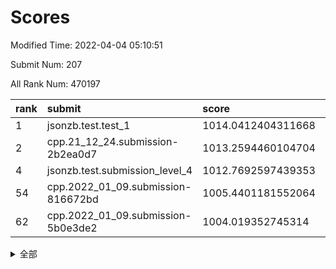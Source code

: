 # Scores

Modified Time: 2022-04-04 05:10:51

Submit Num: 207

All Rank Num: 470197

| rank |               submit               |       score        |       sigma        | pk_num |
| :--- | :--------------------------------- | :----------------- | :----------------- | :----- |
| 1    | jsonzb.test.test_1                 | 1014.0412404311668 | 0.8343034720077535 | 9083   |
| 2    | cpp.21_12_24.submission-2b2ea0d7   | 1013.2594460104704 | 0.8318272059106719 | 9083   |
| 4    | jsonzb.test.submission_level_4     | 1012.7692597439353 | 0.8075471448924917 | 9087   |
| 54   | cpp.2022_01_09.submission-816672bd | 1005.4401181552064 | 0.7199706085995813 | 9087   |
| 62   | cpp.2022_01_09.submission-5b0e3de2 | 1004.019352745314  | 0.7019217349767793 | 9087   |


<details>
<summary>全部</summary>

| rank |                 submit                 |       score        |       sigma        | pk_num |
| :--- | :------------------------------------- | :----------------- | :----------------- | :----- |
| 1    | jsonzb.test.test_1                     | 1014.0412404311668 | 0.8343034720077535 | 9083   |
| 2    | cpp.21_12_24.submission-2b2ea0d7       | 1013.2594460104704 | 0.8318272059106719 | 9083   |
| 3    | gobigger.level_3.submission_level_3_26 | 1012.7941395180388 | 0.8244579208653078 | 9088   |
| 4    | jsonzb.test.submission_level_4         | 1012.7692597439353 | 0.8075471448924917 | 9087   |
| 5    | gobigger.level_3.submission_level_3_1  | 1011.6412404244802 | 0.7975014121707673 | 9087   |
| 6    | gobigger.level_3.submission_level_3_7  | 1011.1683983667951 | 0.7940000024002638 | 9086   |
| 7    | gobigger.level_3.submission_level_3_45 | 1011.0150480624196 | 0.7807885831149717 | 9084   |
| 8    | gobigger.level_3.submission_level_3_5  | 1010.7614624368672 | 0.7783170282434017 | 9088   |
| 9    | gobigger.level_3.submission_level_3_48 | 1010.7342154470133 | 0.7632707427305749 | 9086   |
| 10   | gobigger.level_3.submission_level_3_9  | 1010.7280212782068 | 0.7728232445502478 | 9089   |
| 11   | gobigger.level_3.submission_level_3_24 | 1010.7199403503784 | 0.7707092189751888 | 9092   |
| 12   | gobigger.level_3.submission_level_3_38 | 1010.6051455518259 | 0.7434076096632429 | 9086   |
| 13   | gobigger.level_3.submission_level_3_22 | 1010.601791837326  | 0.7711402580353894 | 9084   |
| 14   | gobigger.level_3.submission_level_3_49 | 1010.5349677639879 | 0.7815903953196719 | 9085   |
| 15   | gobigger.level_3.submission_level_3_37 | 1010.4361557838109 | 0.775864238070199  | 9087   |
| 16   | gobigger.level_3.submission_level_3_3  | 1010.4188658628373 | 0.790014259847547  | 9089   |
| 17   | gobigger.level_3.submission_level_3_17 | 1010.3800768548597 | 0.7701164653019953 | 9081   |
| 18   | gobigger.level_3.submission_level_3_23 | 1010.321964825734  | 0.7637807108704397 | 9089   |
| 19   | gobigger.level_3.submission_level_3_42 | 1010.2381744366301 | 0.7532293179366528 | 9090   |
| 20   | gobigger.level_3.submission_level_3_46 | 1010.2363566351357 | 0.7684279526550459 | 9087   |
| 21   | gobigger.level_3.submission_level_3_43 | 1010.2016434238432 | 0.7504415092958615 | 9083   |
| 22   | gobigger.level_3.submission_level_3_14 | 1010.1370298029906 | 0.7429857363380958 | 9084   |
| 23   | gobigger.level_3.submission_level_3_11 | 1010.0877064422191 | 0.7833198504801069 | 9079   |
| 24   | gobigger.level_3.submission_level_3_21 | 1010.0417088770398 | 0.7570817061552392 | 9087   |
| 25   | gobigger.level_3.submission_level_3_34 | 1009.9840625318008 | 0.7465666649011138 | 9086   |
| 26   | gobigger.level_3.submission_level_3_28 | 1009.9542823735193 | 0.7519690683668259 | 9088   |
| 27   | gobigger.level_3.submission_level_3_15 | 1009.9507392077859 | 0.7662117250556799 | 9083   |
| 28   | gobigger.level_3.submission_level_3_25 | 1009.9228310844136 | 0.7723764521457277 | 9084   |
| 29   | gobigger.level_3.submission_level_3_44 | 1009.8919472966821 | 0.7619958744465583 | 9080   |
| 30   | gobigger.level_3.submission_level_3_20 | 1009.8737145480791 | 0.7657612417073952 | 9085   |
| 31   | gobigger.level_3.submission_level_3_35 | 1009.8640685243377 | 0.7841571503397071 | 9082   |
| 32   | gobigger.level_3.submission_level_3_2  | 1009.851142057522  | 0.7827354731268518 | 9089   |
| 33   | gobigger.level_3.submission_level_3_27 | 1009.8499553040167 | 0.7494471933433068 | 9087   |
| 34   | gobigger.level_3.submission_level_3_18 | 1009.7736267687798 | 0.7670021588183055 | 9085   |
| 35   | gobigger.level_3.submission_level_3_33 | 1009.7363893185208 | 0.7658228740360453 | 9086   |
| 36   | gobigger.level_3.submission_level_3_12 | 1009.727164807801  | 0.7547387570924003 | 9086   |
| 37   | gobigger.level_3.submission_level_3_6  | 1009.645172253866  | 0.7693285896770562 | 9089   |
| 38   | gobigger.level_3.submission_level_3_41 | 1009.5935271949355 | 0.765910321959498  | 9090   |
| 39   | gobigger.level_3.submission_level_3_0  | 1009.560824106527  | 0.7657046351821046 | 9089   |
| 40   | gobigger.level_3.submission_level_3_40 | 1009.5366264479555 | 0.7443079104964501 | 9083   |
| 41   | gobigger.level_3.submission_level_3_10 | 1009.3464818325768 | 0.7502352531824654 | 9089   |
| 42   | gobigger.level_3.submission_level_3_19 | 1009.3256434580452 | 0.7386697998992517 | 9088   |
| 43   | gobigger.level_3.submission_level_3_16 | 1009.221025217031  | 0.7440672244673057 | 9089   |
| 44   | gobigger.level_3.submission_level_3_8  | 1009.092194019532  | 0.7460962638576443 | 9087   |
| 45   | gobigger.level_3.submission_level_3_32 | 1009.0816712100062 | 0.7633624951202496 | 9090   |
| 46   | gobigger.level_3.submission_level_3_31 | 1009.0764539833326 | 0.7521217743937538 | 9084   |
| 47   | gobigger.level_3.submission_level_3_36 | 1009.0570411617527 | 0.7395703089307686 | 9089   |
| 48   | gobigger.level_3.submission_level_3_4  | 1008.9924234228795 | 0.7388160318133867 | 9087   |
| 49   | gobigger.level_3.submission_level_3_47 | 1008.7880622972365 | 0.7347038805808255 | 9086   |
| 50   | gobigger.level_3.submission_level_3_29 | 1008.7396658441027 | 0.7384004125885854 | 9082   |
| 51   | gobigger.level_3.submission_level_3_13 | 1008.732360327891  | 0.7577863476363091 | 9088   |
| 52   | gobigger.level_3.submission_level_3_39 | 1008.7056937875826 | 0.7461988076225632 | 9086   |
| 53   | gobigger.level_3.submission_level_3_30 | 1007.9269226117561 | 0.7405875608461016 | 9085   |
| 54   | cpp.2022_01_09.submission-816672bd     | 1005.4401181552064 | 0.7199706085995813 | 9087   |
| 55   | gobigger.level_1.submission_level_1_32 | 1005.2262762001632 | 0.7272038846531939 | 9084   |
| 56   | gobigger.level_1.submission_level_1_15 | 1004.5878813852325 | 0.7230453122028063 | 9090   |
| 57   | gobigger.level_1.submission_level_1_13 | 1004.5667228228449 | 0.7153132956117148 | 9084   |
| 58   | gobigger.level_1.submission_level_1_47 | 1004.4228525973658 | 0.7133348829829878 | 9084   |
| 59   | gobigger.level_1.submission_level_1_40 | 1004.3466302471511 | 0.733101266607263  | 9086   |
| 60   | gobigger.level_1.submission_level_1_46 | 1004.2490718682643 | 0.7094939500844526 | 9089   |
| 61   | gobigger.level_1.submission_level_1_10 | 1004.0533234241915 | 0.7079853128965817 | 9086   |
| 62   | cpp.2022_01_09.submission-5b0e3de2     | 1004.019352745314  | 0.7019217349767793 | 9087   |
| 63   | gobigger.level_1.submission_level_1_44 | 1003.8921769993168 | 0.7154739236869049 | 9086   |
| 64   | gobigger.level_1.submission_level_1_34 | 1003.8810475126478 | 0.7195173632909337 | 9090   |
| 65   | gobigger.level_1.submission_level_1_6  | 1003.8419685855173 | 0.7160108640846925 | 9082   |
| 66   | gobigger.level_1.submission_level_1_11 | 1003.8016283802945 | 0.7076242403619686 | 9089   |
| 67   | gobigger.level_1.submission_level_1_29 | 1003.7389009846958 | 0.7067073940108345 | 9089   |
| 68   | gobigger.level_1.submission_level_1_21 | 1003.7299371135276 | 0.7179304301198193 | 9093   |
| 69   | gobigger.level_1.submission_level_1_2  | 1003.6927623284676 | 0.7102260109278055 | 9084   |
| 70   | gobigger.level_1.submission_level_1_25 | 1003.6852776270827 | 0.7089237842598677 | 9086   |
| 71   | gobigger.level_1.submission_level_1_8  | 1003.6711267820332 | 0.7126616085592715 | 9086   |
| 72   | gobigger.level_1.submission_level_1_1  | 1003.6201286869432 | 0.7022152716390088 | 9087   |
| 73   | gobigger.level_1.submission_level_1_17 | 1003.5928764416127 | 0.7106969531760011 | 9084   |
| 74   | gobigger.level_1.submission_level_1_41 | 1003.5879839193678 | 0.7295324368891111 | 9083   |
| 75   | gobigger.level_1.submission_level_1_31 | 1003.5309848523059 | 0.7175973810035883 | 9087   |
| 76   | gobigger.level_1.submission_level_1_24 | 1003.5120013347062 | 0.717826315042238  | 9083   |
| 77   | gobigger.level_1.submission_level_1_30 | 1003.449719399197  | 0.7182173897461309 | 9088   |
| 78   | gobigger.level_1.submission_level_1_36 | 1003.3909176891046 | 0.718367033191562  | 9086   |
| 79   | gobigger.level_1.submission_level_1_42 | 1003.3721926388529 | 0.7069003165566281 | 9088   |
| 80   | gobigger.level_1.submission_level_1_14 | 1003.3571843963317 | 0.7100381704343924 | 9086   |
| 81   | gobigger.level_1.submission_level_1_43 | 1003.3449007251814 | 0.7112707659736217 | 9087   |
| 82   | gobigger.level_1.submission_level_1_35 | 1003.33342199406   | 0.712096474684323  | 9091   |
| 83   | gobigger.level_1.submission_level_1_4  | 1003.3000659590692 | 0.7070413347740588 | 9086   |
| 84   | gobigger.level_1.submission_level_1_22 | 1003.2680113607495 | 0.7207713603718019 | 9090   |
| 85   | gobigger.level_1.submission_level_1_48 | 1003.2447837528072 | 0.7127743338986121 | 9086   |
| 86   | gobigger.level_1.submission_level_1_37 | 1003.2356968981156 | 0.7164549008652713 | 9088   |
| 87   | gobigger.level_1.submission_level_1_0  | 1003.2080299582746 | 0.7166859272510961 | 9088   |
| 88   | gobigger.level_1.submission_level_1_39 | 1003.1787857947575 | 0.7104552732097585 | 9084   |
| 89   | gobigger.level_1.submission_level_1_28 | 1003.0554153336992 | 0.7174604929916476 | 9087   |
| 90   | gobigger.level_1.submission_level_1_38 | 1003.0478653724622 | 0.7130157951226328 | 9088   |
| 91   | gobigger.level_1.submission_level_1_7  | 1003.0469977292354 | 0.7086849409930163 | 9085   |
| 92   | gobigger.level_1.submission_level_1_20 | 1003.0374151492482 | 0.7147850253447682 | 9082   |
| 93   | gobigger.level_1.submission_level_1_26 | 1002.9117613322524 | 0.7110758518760797 | 9084   |
| 94   | gobigger.level_1.submission_level_1_33 | 1002.8005881613307 | 0.7125162294660854 | 9083   |
| 95   | gobigger.level_1.submission_level_1_3  | 1002.787548809303  | 0.7177538812532398 | 9089   |
| 96   | gobigger.level_1.submission_level_1_18 | 1002.5816077435993 | 0.7062581712107638 | 9088   |
| 97   | gobigger.level_1.submission_level_1_49 | 1002.5453451938196 | 0.7117737593908888 | 9091   |
| 98   | gobigger.level_1.submission_level_1_27 | 1002.5441961896879 | 0.7191830478825774 | 9087   |
| 99   | gobigger.level_1.submission_level_1_12 | 1002.3326907360496 | 0.7123112405950212 | 9085   |
| 100  | gobigger.level_1.submission_level_1_19 | 1002.3264945127705 | 0.7117196298684103 | 9086   |
| 101  | gobigger.level_1.submission_level_1_5  | 1002.3165272899978 | 0.7148397968276182 | 9087   |
| 102  | gobigger.level_1.submission_level_1_16 | 1002.2355810962487 | 0.7017029234895191 | 9079   |
| 103  | gobigger.level_1.submission_level_1_45 | 1001.824929358131  | 0.718104543675124  | 9086   |
| 104  | gobigger.level_1.submission_level_1_23 | 1001.5321319354983 | 0.7136856964373164 | 9087   |
| 105  | gobigger.level_1.submission_level_1_9  | 1001.1022128670089 | 0.70553527775555   | 9083   |
| 106  | gobigger.random.submission_random_31   | 997.233322366798   | 0.7075696649251425 | 9088   |
| 107  | gobigger.random.submission_random_26   | 997.2168356404501  | 0.6987803005071371 | 9084   |
| 108  | gobigger.random.submission_random_22   | 997.1539165406251  | 0.7045753089510473 | 9088   |
| 109  | gobigger.random.submission_random_16   | 996.9596013469486  | 0.7016474116844816 | 9081   |
| 110  | gobigger.random.submission_random_24   | 996.8472287525966  | 0.7141528243253857 | 9084   |
| 111  | gobigger.random.submission_random_9    | 996.7875421399044  | 0.6999547404499323 | 9080   |
| 112  | gobigger.random.submission_random_12   | 996.66844998236    | 0.705443940611363  | 9088   |
| 113  | gobigger.random.submission_random_25   | 996.637270711372   | 0.7232061069955859 | 9094   |
| 114  | gobigger.random.submission_random_42   | 996.6283706088342  | 0.7037665174566908 | 9086   |
| 115  | gobigger.random.submission_random_14   | 996.6001943614161  | 0.7150529210860288 | 9086   |
| 116  | gobigger.random.submission_random_3    | 996.5657976668198  | 0.7151363965865072 | 9085   |
| 117  | gobigger.random.submission_random_34   | 996.4532543430981  | 0.707567009701373  | 9087   |
| 118  | gobigger.random.submission_random_8    | 996.4471419652248  | 0.7232643770993836 | 9080   |
| 119  | gobigger.random.submission_random_2    | 996.4303175284439  | 0.7157140917300941 | 9087   |
| 120  | gobigger.random.submission_random_43   | 996.3934721764546  | 0.7083559231861868 | 9086   |
| 121  | gobigger.random.submission_random_30   | 996.3575182101662  | 0.7032076614289783 | 9085   |
| 122  | gobigger.random.submission_random_5    | 996.293604184216   | 0.7044455987563177 | 9079   |
| 123  | gobigger.random.submission_random_47   | 996.2823988215638  | 0.7184438747594007 | 9089   |
| 124  | gobigger.random.submission_random_21   | 996.2053148440125  | 0.719454499950051  | 9088   |
| 125  | gobigger.random.submission_random_32   | 996.1987296147802  | 0.7118773191180621 | 9087   |
| 126  | gobigger.random.submission_random_33   | 996.174074384404   | 0.7152996858084105 | 9084   |
| 127  | gobigger.random.submission_random_28   | 996.1465636092281  | 0.7126382967599787 | 9085   |
| 128  | gobigger.random.submission_random_13   | 996.0894488902936  | 0.6923558579428376 | 9086   |
| 129  | gobigger.random.submission_random_1    | 996.0836190356334  | 0.7151292523859762 | 9083   |
| 130  | gobigger.random.submission_random_37   | 996.0686414045655  | 0.7315354269901689 | 9084   |
| 131  | gobigger.random.submission_random_46   | 996.0665825545007  | 0.7126284346467892 | 9091   |
| 132  | gobigger.random.submission_random_36   | 995.9827886137778  | 0.7159730296095295 | 9086   |
| 133  | gobigger.random.submission_random_27   | 995.9791641202152  | 0.7200590779156695 | 9082   |
| 134  | gobigger.random.submission_random_41   | 995.9461845118954  | 0.7234303891387556 | 9082   |
| 135  | gobigger.random.submission_random_45   | 995.9402077083016  | 0.7166317862207279 | 9088   |
| 136  | gobigger.random.submission_random_23   | 995.8231751407429  | 0.7098242515821946 | 9089   |
| 137  | gobigger.random.submission_random_0    | 995.8210193311579  | 0.7209394588493446 | 9085   |
| 138  | gobigger.random.submission_random_49   | 995.7842194918018  | 0.7181490490248478 | 9085   |
| 139  | gobigger.random.submission_random_11   | 995.7784949032815  | 0.6941510758482199 | 9081   |
| 140  | gobigger.random.submission_random_44   | 995.7517988765184  | 0.718115083955915  | 9082   |
| 141  | gobigger.random.submission_random_15   | 995.7059208014635  | 0.7261210286476117 | 9088   |
| 142  | gobigger.random.submission_random_6    | 995.5744788423544  | 0.7129340463366054 | 9083   |
| 143  | gobigger.random.submission_random_19   | 995.5429353321335  | 0.7175148212764685 | 9084   |
| 144  | gobigger.random.submission_random_39   | 995.538007097882   | 0.7080244188696485 | 9086   |
| 145  | gobigger.random.submission_random_7    | 995.412505108923   | 0.7194160414749091 | 9084   |
| 146  | gobigger.random.submission_random_20   | 995.3246055806661  | 0.7059995855912312 | 9086   |
| 147  | gobigger.random.submission_random_18   | 995.2751473232398  | 0.7152235176544117 | 9086   |
| 148  | gobigger.random.submission_random_4    | 995.2078732874174  | 0.7232553459672026 | 9084   |
| 149  | gobigger.random.submission_random_17   | 995.1001447539124  | 0.7187915290653598 | 9086   |
| 150  | gobigger.random.submission_random_10   | 995.0849295015662  | 0.7003787594644629 | 9086   |
| 151  | gobigger.random.submission_random_48   | 995.0344701699822  | 0.7060150468756616 | 9084   |
| 152  | gobigger.random.submission_random_29   | 994.8257157563377  | 0.7318437387081995 | 9086   |
| 153  | gobigger.random.submission_random_35   | 994.7912423895206  | 0.7208722369397585 | 9082   |
| 154  | gobigger.random.submission_random_38   | 994.6911693088521  | 0.731916773655692  | 9080   |
| 155  | gobigger.level_2.submission_level_2_26 | 994.3514781335192  | 0.7238795132397017 | 9079   |
| 156  | gobigger.level_2.submission_level_2_20 | 994.3217168918877  | 0.7191042423640246 | 9080   |
| 157  | gobigger.random.submission_random_40   | 994.2959923021054  | 0.7093404319384157 | 9087   |
| 158  | gobigger.level_2.submission_level_2_25 | 994.1857285931109  | 0.7111662757976018 | 9083   |
| 159  | gobigger.level_2.submission_level_2_45 | 993.9390416490264  | 0.7398022954587794 | 9090   |
| 160  | gobigger.level_2.submission_level_2_40 | 993.8744257104474  | 0.7406690940900469 | 9086   |
| 161  | gobigger.level_2.submission_level_2_12 | 993.2039649859229  | 0.7419190411851552 | 9087   |
| 162  | gobigger.level_2.submission_level_2_30 | 993.1829108248079  | 0.727267599260567  | 9080   |
| 163  | gobigger.level_2.submission_level_2_37 | 993.0682806298508  | 0.7340305709770981 | 9084   |
| 164  | gobigger.level_2.submission_level_2_42 | 993.0379926214932  | 0.7269584099470995 | 9086   |
| 165  | gobigger.level_2.submission_level_2_2  | 992.9686330149391  | 0.727862029743446  | 9092   |
| 166  | gobigger.level_2.submission_level_2_23 | 992.9080226918601  | 0.7430637971066442 | 9085   |
| 167  | gobigger.level_2.submission_level_2_13 | 992.850076827616   | 0.7373652863623001 | 9085   |
| 168  | gobigger.level_2.submission_level_2_16 | 992.7278658891609  | 0.7376891714055496 | 9083   |
| 169  | gobigger.level_2.submission_level_2_5  | 992.716354103945   | 0.7625585302715125 | 9086   |
| 170  | gobigger.level_2.submission_level_2_17 | 992.7005848694901  | 0.7535460958843206 | 9089   |
| 171  | gobigger.level_2.submission_level_2_4  | 992.6377247428848  | 0.7370870477057442 | 9083   |
| 172  | gobigger.level_2.submission_level_2_31 | 992.5641189783703  | 0.7352643452374868 | 9091   |
| 173  | gobigger.level_2.submission_level_2_43 | 992.5144354065458  | 0.7374918130663536 | 9085   |
| 174  | gobigger.level_2.submission_level_2_49 | 992.5013970555386  | 0.750056313140663  | 9086   |
| 175  | gobigger.level_2.submission_level_2_35 | 992.4782478543043  | 0.7337571350288775 | 9084   |
| 176  | gobigger.level_2.submission_level_2_1  | 992.4601355289742  | 0.750714423915123  | 9090   |
| 177  | gobigger.level_2.submission_level_2_0  | 992.3499572432321  | 0.766838471860641  | 9087   |
| 178  | gobigger.level_2.submission_level_2_10 | 992.3217102421064  | 0.7282965483574715 | 9085   |
| 179  | gobigger.level_2.submission_level_2_48 | 992.2992313521364  | 0.7360517703476799 | 9087   |
| 180  | gobigger.level_2.submission_level_2_32 | 992.2926274499603  | 0.7534938631143647 | 9087   |
| 181  | gobigger.level_2.submission_level_2_24 | 992.2583708170434  | 0.7443766906737013 | 9088   |
| 182  | gobigger.level_2.submission_level_2_41 | 992.1779208250375  | 0.7220275570984709 | 9086   |
| 183  | gobigger.level_2.submission_level_2_46 | 992.0655632297762  | 0.7513264868432911 | 9090   |
| 184  | gobigger.level_2.submission_level_2_47 | 991.9704019874378  | 0.7384723727987944 | 9086   |
| 185  | gobigger.level_2.submission_level_2_6  | 991.9191655125726  | 0.7450423249198346 | 9089   |
| 186  | gobigger.level_2.submission_level_2_21 | 991.9100860384974  | 0.7409061796926265 | 9090   |
| 187  | gobigger.level_2.submission_level_2_33 | 991.9084631659335  | 0.7395060514409881 | 9087   |
| 188  | gobigger.level_2.submission_level_2_18 | 991.8119257833167  | 0.7487672999643725 | 9087   |
| 189  | gobigger.level_2.submission_level_2_27 | 991.7384190633759  | 0.7583166566923785 | 9085   |
| 190  | gobigger.level_2.submission_level_2_29 | 991.7264643305031  | 0.7344851447243502 | 9083   |
| 191  | gobigger.level_2.submission_level_2_19 | 991.7021199430609  | 0.7389229163956823 | 9090   |
| 192  | gobigger.level_2.submission_level_2_39 | 991.6603469080025  | 0.7637078190833477 | 9091   |
| 193  | gobigger.level_2.submission_level_2_44 | 991.5239038314984  | 0.7412546048421336 | 9085   |
| 194  | gobigger.level_2.submission_level_2_14 | 991.5199966819457  | 0.7400848390352095 | 9087   |
| 195  | gobigger.level_2.submission_level_2_8  | 991.5163604598098  | 0.7528660615828296 | 9087   |
| 196  | gobigger.level_2.submission_level_2_34 | 991.4693413308779  | 0.7504486430166672 | 9083   |
| 197  | gobigger.level_2.submission_level_2_28 | 991.4204813039098  | 0.7664761205128191 | 9088   |
| 198  | gobigger.level_2.submission_level_2_3  | 991.3388936252807  | 0.7447321439660545 | 9082   |
| 199  | gobigger.level_2.submission_level_2_22 | 991.3123132895428  | 0.7407125141686853 | 9088   |
| 200  | gobigger.level_2.submission_level_2_15 | 991.2434077862453  | 0.7509087499401167 | 9086   |
| 201  | gobigger.level_2.submission_level_2_7  | 990.9568735159398  | 0.7475412787490021 | 9090   |
| 202  | gobigger.level_2.submission_level_2_38 | 990.7871976547183  | 0.7553969449354186 | 9082   |
| 203  | gobigger.level_2.submission_level_2_9  | 990.6968107457668  | 0.7558662778545938 | 9086   |
| 204  | gobigger.level_2.submission_level_2_36 | 990.3498172237162  | 0.7660041911395902 | 9085   |
| 205  | gobigger.level_2.submission_level_2_11 | 989.4650763377837  | 0.767541305708676  | 9083   |
| 206  | gobigger.none.submission_none_1        | 978.7789186405948  | 1.2222026702074258 | 9087   |
| 207  | gobigger.none.submission_none_0        | 975.5157322084833  | 1.3996960109690648 | 9086   |

</details>